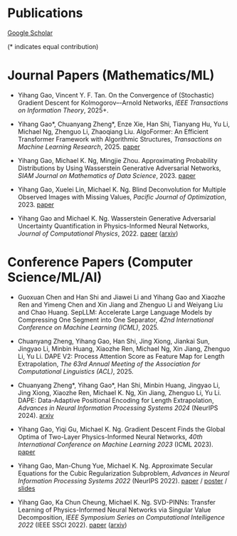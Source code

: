 ---
---

  
  
  
# Publications

<a href="https://scholar.google.com/citations?user=wbVQ6okAAAAJ&hl=en&oi=ao">Google Scholar</a>


(\* indicates equal contribution)

# Journal Papers (Mathematics/ML)

* Yihang Gao, Vincent Y. F. Tan. On the Convergence of (Stochastic) Gradient Descent for Kolmogorov–-Arnold Networks, *IEEE Transactions on Information Theory*, 2025+.

* Yihang Gao\*, Chuanyang Zheng\*, Enze Xie, Han Shi, Tianyang Hu, Yu Li, Michael Ng, Zhenguo Li, Zhaoqiang Liu. AlgoFormer: An Efficient Transformer Framework with Algorithmic Structures, *Transactions on Machine Learning Research*, 2025. <a href="https://openreview.net/forum?id=oYP2Pd5aQt">paper</a>

* Yihang Gao, Michael K. Ng, Mingjie Zhou. Approximating Probability Distributions by Using Wasserstein Generative Adversarial Networks, *SIAM Journal on Mathematics of Data Science*, 2023. <a href="https://epubs.siam.org/doi/epdf/10.1137/22M149689X">paper</a>


* Yihang Gao, Xuelei Lin, Michael K. Ng. Blind Deconvolution for Multiple Observed Images with Missing Values, *Pacific Journal of Optimization*, 2023. <a href="http://www.yokohamapublishers.jp/online-p/PJO/vol19/pjov19n1p69.pdf">paper</a>


* Yihang Gao and Michael K. Ng. Wasserstein Generative Adversarial Uncertainty Quantification in Physics-Informed Neural Networks, *Journal of Computational Physics*, 2022. <a href="https://www.sciencedirect.com/science/article/abs/pii/S0021999122003321">paper</a> (<a href="https://arxiv.org/abs/2108.13054">arxiv</a>)


# Conference Papers (Computer Science/ML/AI)

* Guoxuan Chen and Han Shi and Jiawei Li and Yihang Gao and Xiaozhe Ren and Yimeng Chen and Xin Jiang and Zhenguo Li and Weiyang Liu and Chao Huang. SepLLM: Accelerate Large Language Models by Compressing One Segment into One Separator, *42nd International Conference on Machine Learning (ICML)*, 2025.

* Chuanyang Zheng, Yihang Gao, Han Shi, Jing Xiong, Jiankai Sun, Jingyao Li, Minbin Huang, Xiaozhe Ren, Michael Ng, Xin Jiang, Zhenguo Li, Yu Li. DAPE V2: Process Attention Score as Feature Map for Length Extrapolation, *The 63rd Annual Meeting of the Association for Computational Linguistics (ACL)*, 2025.

* Chuanyang Zheng\*, Yihang Gao\*, Han Shi, Minbin Huang, Jingyao Li, Jing Xiong, Xiaozhe Ren, Michael K. Ng, Xin Jiang, Zhenguo Li, Yu Li. DAPE: Data-Adaptive Positional Encoding for Length Extrapolation, *Advances in Neural Information Processing Systems 2024* (NeurIPS 2024). <a href="https://arxiv.org/abs/2405.14722">arxiv</a>

* Yihang Gao, Yiqi Gu, Michael K. Ng. Gradient Descent Finds the Global Optima of Two-Layer Physics-Informed Neural Networks, *40th International Conference on Machine Learning 2023* (ICML 2023). <a href="https://proceedings.mlr.press/v202/gao23b.html">paper</a>

* Yihang Gao, Man-Chung Yue, Michael K. Ng. Approximate Secular Equations for the Cubic Regularization Subproblem, *Advances in Neural Information Processing Systems 2022* (NeurIPS 2022). <a href="https://proceedings.neurips.cc/paper_files/paper/2022/hash/5be69a584901a26c521c2b51e40a4c20-Abstract-Conference.html">paper</a> / <a href="https://nips.cc/media/PosterPDFs/NeurIPS%202022/55185.png?t=1667932541.6990232">poster</a> / <a href="https://nips.cc/media/neurips-2022/Slides/55185.pdf">slides</a> 

* Yihang Gao, Ka Chun Cheung, Michael K. Ng. SVD-PINNs: Transfer Learning of Physics-Informed Neural Networks via Singular Value Decomposition, *IEEE Symposium Series on Computational Intelligence 2022* (IEEE SSCI 2022). <a href="https://ieeexplore.ieee.org/document/10022281">paper</a> (<a href="https://arxiv.org/abs/2211.08760">arxiv</a>)
